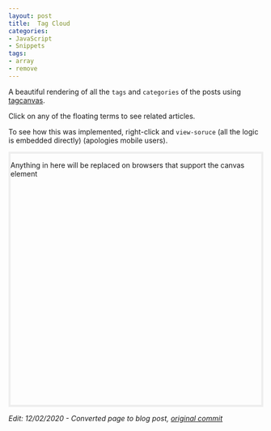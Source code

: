 ```yaml
---
layout: post
title:  Tag Cloud
categories:
- JavaScript
- Snippets
tags:
- array
- remove
---
```



A beautiful rendering of all the `tags` and `categories` of the posts using [tagcanvas](https://www.goat1000.com/tagcanvas.php).

<!--more-->

Click on any of the floating terms to see related articles.

To see how this was implemented, right-click and `view-soruce` (all the logic is embedded directly) (apologies mobile users).

<style>
.tooltip {
	background: #fff;
	padding: 5px 10px;
	border-radius: 5px;
	border: 2px solid #eee;
}
#myCanvas {
	margin: 0 auto;
	display: block;
	border: 4px solid #eee;
	transition : border 500ms ease-out;
	-o-transition : border 500ms ease-out;
	-moz-transition : border 500ms ease-out;
	-webkit-transition : border 500ms ease-out;
}
#myCanvas:hover { border-color: black; }
</style>

<div id="myCanvasContainer">
	<canvas width="300" height="300" id="myCanvas">
		<p>Anything in here will be replaced on browsers that support the canvas element</p>
	</canvas>
</div>

<ul id="tags" style="display:none">
	{% for tag in site.tags %}
		{% assign real_tags = tag | last | size %}
		{% if real_tags > 0 %}
			<li>
				<a href="javascript:void(0)" title="{{tag | last | size}} Post(s)" onClick="Cloud.print(event, 'tag', '{{ tag | first | capitalize }}')">{{ tag | first | capitalize }}</a>
				<small>({{tag | last | size}} Post(s))</small>
			</li>
		{% endif %}
	{% endfor %}
	{% for category in site.categories %}
		{% assign real_cats = category | last | size %}
		{% if real_cats > 0 %}
			<li>
				<a href="javascript:void(0)" title="{{category | last | size}} Post(s)" onClick="Cloud.print(event, 'cat', '{{ category | first | capitalize }}')">{{ category | first | capitalize }}</a>
				<small>({{category | last | size}} Post(s))</small>
			</li>
		{% endif %}
	{% endfor %}
</ul>

<div id="cloudStories"></div>
<p></p>

<script src="tagcanvas.min.js" type="text/javascript"></script>
<script type="text/javascript">
var Cloud = function (url, ele) {
	this.get(url); // TODO: use the fetch API
	Cloud.ele = ele;
};
Cloud.data = {};
Cloud.print = function (e, type, name) {
	e.preventDefault();
	if ( !Cloud.data.hasOwnProperty(type) || !Cloud.data[type].hasOwnProperty( name.toLowerCase() ) ) return;
	var html = '<ul class="posts">', obj = Cloud.data[ type ][ name.toLowerCase() ];
	for (var i = 0; i < obj.length; i++)
		html += '<li><span>' + obj[i].date2 + '</span> &raquo; <a href="' + obj[i].url + '">' + obj[i].title + '</a></li>';
	document.getElementById(Cloud.ele).innerHTML = '<h3>Posts for "' + name + '"</h3>' + html + '</ul>';
};
Cloud.prototype.get = function (url) {
	function prepare(type, data) {
		var sType = type.substr(0,3), index;
		Cloud.data[sType] = Cloud.data[sType] || {};
		for (var i = 0; i < data[type].length; i++) {
			index = data[type][i].toLowerCase();
			if (Cloud.data[ sType ].hasOwnProperty( index ))
				Cloud.data[ sType ][ index ].push( data );
			else
				Cloud.data[ sType ][ index ] = [ data ];
		};
	};
	var xmlhttp = ( window.XMLHttpRequest ) ? new XMLHttpRequest() : new ActiveXObject("Microsoft.XMLHTTP") ;
	xmlhttp.onreadystatechange=function() {
		if ( xmlhttp.readyState == 4 && xmlhttp.status == 200 ) {
			var data = JSON.parse( xmlhttp.responseText );
			for (var i = 0; i < data.length; i++) {
				prepare('tags', data[i]);
				prepare('categories', data[i]);
			};
		}
	};
	xmlhttp.open('GET', url, true);
	xmlhttp.send();
};

window.onload = function() {
	var myCloud = new Cloud('/site.json', 'cloudStories');

	try { // http://www.goat1000.com/tagcanvas-options.php
		TagCanvas.Start('myCanvas', 'tags', {
			textColour: '#0000aa',
			outlineColour: '#eeeeee',
			reverse: true,
			depth: 0.8,
			wheelZoom: false,
			imageScale: null,
			maxSpeed: 0.035,
			initial: [0.8,-0.3],
			tooltip: 'div',
			tooltipClass: 'tooltip',
		});
	} catch(e) {
		document.getElementById('myCanvasContainer').style.display = 'none';
	}
};
</script>



*Edit: 12/02/2020 - Converted page to blog post, [original commit](https://bign8.info/code/bign8/about/commit/fb41dc0c0a8c9ea435cae2ee3e546fc766658da7)*
